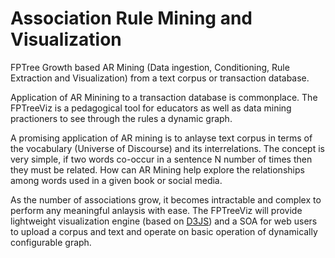 # Association Rule Mining and Visualization 

FPTree Growth based AR Mining (Data ingestion, Conditioning, Rule Extraction and Visualization) from a text corpus or transaction database. 

Application of AR Minining to a transaction database is commonplace. The FPTreeViz is a pedagogical tool for educators as well as data mining practioners to see through the rules a dynamic graph.

A promising application of AR mining is to anlayse text corpus in terms of the vocabulary (Universe of Discourse) and its interrelations. The concept is very simple, if two words co-occur in a sentence N number of times then they must be related. How can AR Mining help explore the relationships among words used in a given book or social media. 

As the number of associations grow, it becomes intractable and complex to perform any meaningful anlaysis with ease. The FPTreeViz will provide lightweight visualization engine (based on [D3JS](https://bl.ocks.org/mbostock/4062045)) and a SOA for web users to upload a corpus and text and operate on basic operation of dynamically configurable graph. 


